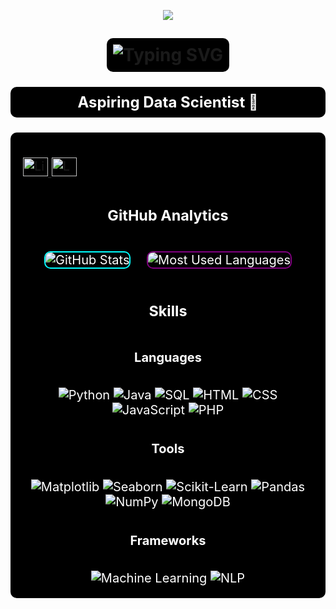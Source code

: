 <!-- Welcome Message with Animation -->

<p align="center">
  <img src="https://capsule-render.vercel.app/api?text=Welcome!&animation=fadeIn&type=waving&color=gradient&height=100"/>
</p>

<!-- Animated Typing Message -->
<h1 align="center">
  <span style="color:white; background-color:black; padding:10px; border-radius:10px;">
    <a href="#" style="text-decoration:none;">
      <img src="https://readme-typing-svg.herokuapp.com?font=Fira+Code&size=30&pause=1000&color=FF5733&center=true&width=435&lines=Hi+%F0%9F%91%8B%2C+I'm+Ankita" alt="Typing SVG" />
    </a>
  </span>
</h1>

<!-- Adding the animation directly
<h1 align="center" style="animation: fadeIn 3s;">
  Welcome! 👋
</h1> -->

<h3 align="center" style="color:white; font-size:24px; font-weight:bold; background-color:black; padding:10px; border-radius:10px;">
Aspiring Data Scientist 🚀
</h3>

<div align="center" style="background-color:black; color:white; padding:20px; border-radius:10px; font-size:20px;">
<!--  <p>🔭 I’m currently working on <a href="https://github.com/Ankitaghavate/Python-for-Data-Science" style="color:cyan; text-decoration:none; font-size:20px;">Python for Data Science</a></p>
<p>Passionate about data science, exploring innovative technologies, and leveraging data to drive impactful decision-making. I enjoy discovering and applying emerging technologies to transform real-world problems into data-driven solutions.</p>
</div>

<h3 align="left" style="color:white; font-size:24px; font-weight:bold; background-color:black; padding:10px;">Connect with me:</h3>
<!--<img src="https://raw.githubusercontent.com/sanjay-kv/sanjay-kv/main/Assets/illustration.png" min-width="300px" max-width="300px" width="350px" align="right"> -->

<p align="left">
  <a href="https://www.linkedin.com/feed/" target="_blank">
    <img src="https://raw.githubusercontent.com/rahuldkjain/github-profile-readme-generator/master/src/images/icons/Social/linked-in-alt.svg" alt="LinkedIn" height="30" width="40" />
  </a>
  <a href="https://www.leetcode.com/ankita_ghavate" target="_blank">
    <img src="https://raw.githubusercontent.com/rahuldkjain/github-profile-readme-generator/master/src/images/icons/Social/leet-code.svg" alt="LeetCode" height="30" width="40" />
  </a> 
</p>

<div align="center">
  <h3 style="color:white; background-color:black; padding:10px; border-radius:10px;">GitHub Analytics</h3>

  <!-- GitHub Stats Card -->
  <img src="https://github-readme-stats.vercel.app/api?username=ankitaghavate&show_icons=true&theme=radical" alt="GitHub Stats" style="margin:10px; border: 2px solid cyan; border-radius: 10px;" />

  <!-- GitHub Most Used Languages -->
  <img src="https://github-readme-stats.vercel.app/api/top-langs?username=ankitaghavate&layout=compact&theme=radical" alt="Most Used Languages" style="margin:10px; border: 2px solid purple; border-radius: 10px;" />
  
  <!-- GitHub Streak 
  <img src="https://github-readme-streak-stats.herokuapp.com?user=ankitaghavate&theme=highcontrast" alt="GitHub Streak" style="margin:10px; border: 2px solid yellow; border-radius: 10px;" />
  -->
  <!-- GitHub Contributions 
  <img src="https://github-readme-activity-graph.cyclic.app/graph?username=ankitaghavate&bg_color=000000&color=00FF00&line=00FF00&point=FFFFFF&area=true&area_color=00FF00&hide_border=true" alt="GitHub Contributions" />
  -->
</div>

<h3 align="center" style="color:white; background-color:black; padding:10px; border-radius:10px;">Skills</h3>

<div align="center">

  <!-- Languages -->
  <h4 style="color:white; background-color:black; padding:10px; border-radius:10px;">Languages</h4>
  <img src="https://img.shields.io/badge/Python-%2314354C?style=for-the-badge&logo=python&logoColor=white" alt="Python" />
  <img src="https://img.shields.io/badge/Java-%23007396?style=for-the-badge&logo=java&logoColor=white" alt="Java" />
  <img src="https://img.shields.io/badge/SQL-%2300CFFF?style=for-the-badge&logo=sql&logoColor=white" alt="SQL" />
  <img src="https://img.shields.io/badge/HTML-%23E34F26?style=for-the-badge&logo=html5&logoColor=white" alt="HTML" />
  <img src="https://img.shields.io/badge/CSS-%231572B6?style=for-the-badge&logo=css3&logoColor=white" alt="CSS" />
  <img src="https://img.shields.io/badge/JavaScript-%23F7DF1E?style=for-the-badge&logo=javascript&logoColor=black" alt="JavaScript" />
  <img src="https://img.shields.io/badge/PHP-%23777BB4?style=for-the-badge&logo=php&logoColor=white" alt="PHP" />

  <!-- Tools -->
  <h4 style="color:white; background-color:black; padding:10px; border-radius:10px;">Tools</h4>
  <img src="https://img.shields.io/badge/Matplotlib-%234CAF50?style=for-the-badge&logo=matplotlib&logoColor=white" alt="Matplotlib" />
  <img src="https://img.shields.io/badge/Seaborn-%232C8EBB?style=for-the-badge&logo=seaborn&logoColor=white" alt="Seaborn" />
  <img src="https://img.shields.io/badge/Scikit--Learn-%23F7931E?style=for-the-badge&logo=scikit-learn&logoColor=white" alt="Scikit-Learn" />
  <img src="https://img.shields.io/badge/Pandas-%23150458?style=for-the-badge&logo=pandas&logoColor=white" alt="Pandas" />
  <img src="https://img.shields.io/badge/NumPy-%23013243?style=for-the-badge&logo=numpy&logoColor=white" alt="NumPy" />
  <img src="https://img.shields.io/badge/MongoDB-%2347A248?style=for-the-badge&logo=mongodb&logoColor=white" alt="MongoDB" />
  
  <!-- Frameworks -->
  <h4 style="color:white; background-color:black; padding:10px; border-radius:10px;">Frameworks</h4>
  <img src="https://img.shields.io/badge/Machine%20Learning-%2300CFFF?style=for-the-badge&logo=ml&logoColor=white" alt="Machine Learning" />
  <img src="https://img.shields.io/badge/NLP-%2300CFFF?style=for-the-badge&logo=nlp&logoColor=white" alt="NLP" />
  
</div>

